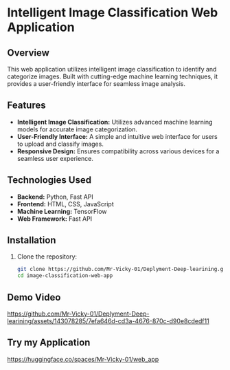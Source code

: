 # Intelligent Image Classification Web Application

## Overview

This web application utilizes intelligent image classification to identify and categorize images. Built with cutting-edge machine learning techniques, it provides a user-friendly interface for seamless image analysis.

## Features

- **Intelligent Image Classification:** Utilizes advanced machine learning models for accurate image categorization.
- **User-Friendly Interface:** A simple and intuitive web interface for users to upload and classify images.
- **Responsive Design:** Ensures compatibility across various devices for a seamless user experience.

## Technologies Used

- **Backend:** Python, Fast API
- **Frontend:** HTML, CSS, JavaScript
- **Machine Learning:** TensorFlow
- **Web Framework:** Fast API

## Installation

1. Clone the repository:

   ```bash
   git clone https://github.com/Mr-Vicky-01/Deplyment-Deep-learining.git
   cd image-classification-web-app


## Demo Video

https://github.com/Mr-Vicky-01/Deplyment-Deep-learining/assets/143078285/7efa646d-cd3a-4676-870c-d90e8cdedf11

## Try my Application

https://huggingface.co/spaces/Mr-Vicky-01/web_app

